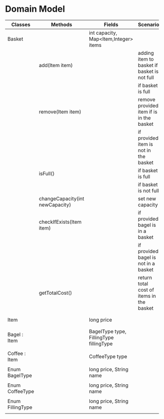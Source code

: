 # Domain Model

| Classes          | Methods                         | Fields                                  | Scenario                                    | Output    |
|------------------|---------------------------------|-----------------------------------------|---------------------------------------------|-----------|
| Basket           |                                 | int capacity, Map<Item,Integer> items   |                                             |           |
|                  | add(Item item)                  |                                         | adding item to basket if basket is not full | void      |
|                  |                                 |                                         | if basket is full                           | Exception |
|                  | remove(Item item)               |                                         | remove provided item if is in the basket    | void      |
|                  |                                 |                                         | if provided item is not in the basket       | Exception |
|                  | isFull()                        |                                         | if basket is full                           | true      |
|                  |                                 |                                         | if basket is not full                       | false     |
|                  | changeCapacity(int newCapacity) |                                         | set new capacity                            |           |
|                  | checkIfExists(Item item)        |                                         | if provided bagel is in a basket            | true      |
|                  |                                 |                                         | if provided bagel is not in a basket        | false     |
|                  | getTotalCost()                  |                                         | return total cost of items in the basket    | double    |
|                  |                                 |                                         |                                             |           |
|                  |                                 |                                         |                                             |           |
| Item             |                                 | long price                              |                                             |           |
|                  |                                 |                                         |                                             |           |
|                  |                                 |                                         |                                             |           |
| Bagel : Item     |                                 | BagelType type, FillingType fillingType |                                             |           |
|                  |                                 |                                         |                                             |           |
| Coffee : Item    |                                 | CoffeeType type                         |                                             |           |
|                  |                                 |                                         |                                             |           |
| Enum BagelType   |                                 | long price, String name                 |                                             |           |
|                  |                                 |                                         |                                             |           |
| Enum CoffeeType  |                                 | long price, String name                 |                                             |           |
|                  |                                 |                                         |                                             |           |
| Enum FillingType |                                 | long price, String name                 |                                             |           |
|                  |                                 |                                         |                                             |           |

